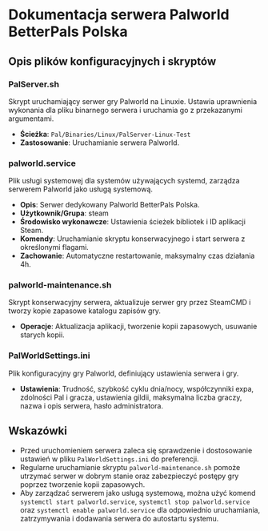 # Dokumentacja serwera Palworld BetterPals Polska

## Opis plików konfiguracyjnych i skryptów

### PalServer.sh

Skrypt uruchamiający serwer gry Palworld na Linuxie. Ustawia uprawnienia wykonania dla pliku binarnego serwera i uruchamia go z przekazanymi argumentami.

- **Ścieżka**: `Pal/Binaries/Linux/PalServer-Linux-Test`
- **Zastosowanie**: Uruchamianie serwera Palworld.

### palworld.service

Plik usługi systemowej dla systemów używających systemd, zarządza serwerem Palworld jako usługą systemową.

- **Opis**: Serwer dedykowany Palworld BetterPals Polska.
- **Użytkownik/Grupa**: steam
- **Środowisko wykonawcze**: Ustawienia ścieżek bibliotek i ID aplikacji Steam.
- **Komendy**: Uruchamianie skryptu konserwacyjnego i start serwera z określonymi flagami.
- **Zachowanie**: Automatyczne restartowanie, maksymalny czas działania 4h.

### palworld-maintenance.sh

Skrypt konserwacyjny serwera, aktualizuje serwer gry przez SteamCMD i tworzy kopie zapasowe katalogu zapisów gry.

- **Operacje**: Aktualizacja aplikacji, tworzenie kopii zapasowych, usuwanie starych kopii.

### PalWorldSettings.ini

Plik konfiguracyjny gry Palworld, definiujący ustawienia serwera i gry.

- **Ustawienia**: Trudność, szybkość cyklu dnia/nocy, współczynniki expa, zdolności Pal i gracza, ustawienia gildii, maksymalna liczba graczy, nazwa i opis serwera, hasło administratora.

## Wskazówki

- Przed uruchomieniem serwera zaleca się sprawdzenie i dostosowanie ustawień w pliku `PalWorldSettings.ini` do preferencji.
- Regularne uruchamianie skryptu `palworld-maintenance.sh` pomoże utrzymać serwer w dobrym stanie oraz zabezpieczyć postępy gry poprzez tworzenie kopii zapasowych.
- Aby zarządzać serwerem jako usługą systemową, można użyć komend `systemctl start palworld.service`, `systemctl stop palworld.service` oraz `systemctl enable palworld.service` dla odpowiednio uruchamiania, zatrzymywania i dodawania serwera do autostartu systemu.
